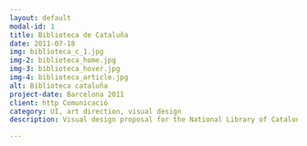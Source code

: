 ```yaml
---
layout: default
modal-id: 1
title: Biblioteca de Cataluña
date: 2011-07-18
img: biblioteca_c_1.jpg
img-2: biblioteca_home.jpg
img-3: biblioteca_hover.jpg
img-4: biblioteca_article.jpg
alt: Biblioteca cataluña
project-date: Barcelona 2011
client: http Comunicació
category: UI, art direction, visual design
description: Visual design proposal for the National Library of Catalonia's website.

---
```

